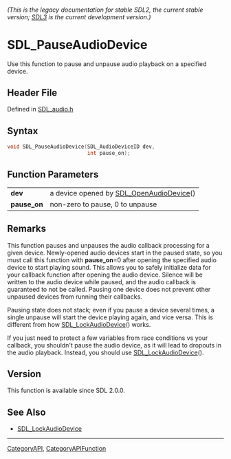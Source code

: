 ###### (This is the legacy documentation for stable SDL2, the current stable version; [SDL3](https://wiki.libsdl.org/SDL3/) is the current development version.)
# SDL_PauseAudioDevice

Use this function to pause and unpause audio playback on a specified device.

## Header File

Defined in [SDL_audio.h](https://github.com/libsdl-org/SDL/blob/SDL2/include/SDL_audio.h)

## Syntax

```c
void SDL_PauseAudioDevice(SDL_AudioDeviceID dev,
                          int pause_on);

```

## Function Parameters

|                  |                                                                 |
| ---------------- | --------------------------------------------------------------- |
| **dev**          | a device opened by [SDL_OpenAudioDevice](SDL_OpenAudioDevice)() |
| **pause_on**     | non-zero to pause, 0 to unpause                                 |

## Remarks

This function pauses and unpauses the audio callback processing for a given
device. Newly-opened audio devices start in the paused state, so you must
call this function with **pause_on**=0 after opening the specified audio
device to start playing sound. This allows you to safely initialize data
for your callback function after opening the audio device. Silence will be
written to the audio device while paused, and the audio callback is
guaranteed to not be called. Pausing one device does not prevent other
unpaused devices from running their callbacks.

Pausing state does not stack; even if you pause a device several times, a
single unpause will start the device playing again, and vice versa. This is
different from how [SDL_LockAudioDevice](SDL_LockAudioDevice)() works.

If you just need to protect a few variables from race conditions vs your
callback, you shouldn't pause the audio device, as it will lead to dropouts
in the audio playback. Instead, you should use
[SDL_LockAudioDevice](SDL_LockAudioDevice)().

## Version

This function is available since SDL 2.0.0.

## See Also

* [SDL_LockAudioDevice](SDL_LockAudioDevice)

----
[CategoryAPI](CategoryAPI), [CategoryAPIFunction](CategoryAPIFunction)

